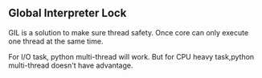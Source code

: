 ## Global Interpreter Lock

GIL is a solution to make sure thread safety. Once core can only execute one thread at the same time.

For I/O task, python multi-thread will work. But for CPU heavy task,python multi-thread doesn't have advantage.



